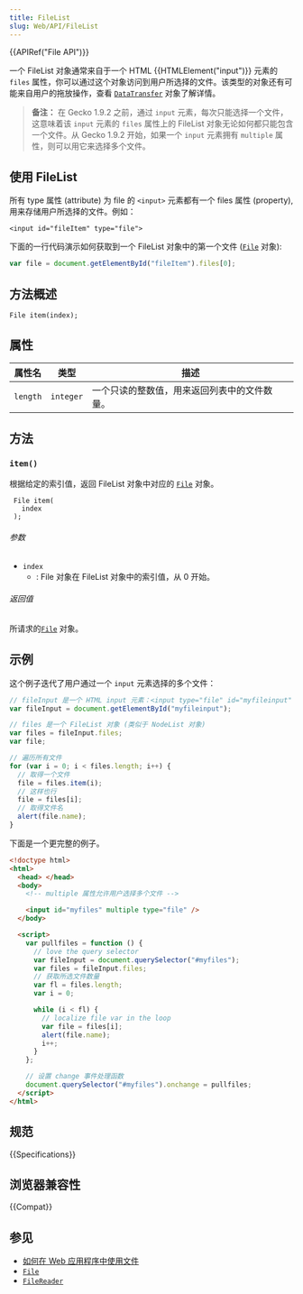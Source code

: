 ```yaml
---
title: FileList
slug: Web/API/FileList
---
```


{{APIRef("File API")}}

一个 FileList 对象通常来自于一个 HTML {{HTMLElement("input")}} 元素的 `files` 属性，你可以通过这个对象访问到用户所选择的文件。该类型的对象还有可能来自用户的拖放操作，查看 [`DataTransfer`](/zh-CN/docs/DragDrop/DataTransfer) 对象了解详情。

> **备注：** 在 Gecko 1.9.2 之前，通过 `input` 元素，每次只能选择一个文件，这意味着该 `input` 元素的 `files` 属性上的 FileList 对象无论如何都只能包含一个文件。从 Gecko 1.9.2 开始，如果一个 `input` 元素拥有 `multiple` 属性，则可以用它来选择多个文件。

## 使用 FileList

所有 type 属性 (attribute) 为 file 的 `<input>` 元素都有一个 files 属性 (property),用来存储用户所选择的文件。例如：

```
<input id="fileItem" type="file">
```

下面的一行代码演示如何获取到一个 FileList 对象中的第一个文件 ([`File`](/zh-CN/docs/Web/API/File) 对象):

```js
var file = document.getElementById("fileItem").files[0];
```

## 方法概述

```
File item(index);
```

## 属性

| 属性名   | 类型      | 描述                                         |
| -------- | --------- | -------------------------------------------- |
| `length` | `integer` | 一个只读的整数值，用来返回列表中的文件数量。 |

## 方法

### `item()`

根据给定的索引值，返回 FileList 对象中对应的 [`File`](/zh-CN/docs/Web/API/File) 对象。

```
 File item(
   index
 );
```

###### 参数

- `index`
  - : File 对象在 FileList 对象中的索引值，从 0 开始。

###### 返回值

所请求的[`File`](/zh-CN/docs/Web/API/File) 对象。

## 示例

这个例子迭代了用户通过一个 `input` 元素选择的多个文件：

```js
// fileInput 是一个 HTML input 元素：<input type="file" id="myfileinput" multiple>
var fileInput = document.getElementById("myfileinput");

// files 是一个 FileList 对象 (类似于 NodeList 对象)
var files = fileInput.files;
var file;

// 遍历所有文件
for (var i = 0; i < files.length; i++) {
  // 取得一个文件
  file = files.item(i);
  // 这样也行
  file = files[i];
  // 取得文件名
  alert(file.name);
}
```

下面是一个更完整的例子。

```html
<!doctype html>
<html>
  <head> </head>
  <body>
    <!-- multiple 属性允许用户选择多个文件 -->

    <input id="myfiles" multiple type="file" />
  </body>

  <script>
    var pullfiles = function () {
      // love the query selector
      var fileInput = document.querySelector("#myfiles");
      var files = fileInput.files;
      // 获取所选文件数量
      var fl = files.length;
      var i = 0;

      while (i < fl) {
        // localize file var in the loop
        var file = files[i];
        alert(file.name);
        i++;
      }
    };

    // 设置 change 事件处理函数
    document.querySelector("#myfiles").onchange = pullfiles;
  </script>
</html>
```

## 规范

{{Specifications}}

## 浏览器兼容性

{{Compat}}

## 参见

- [如何在 Web 应用程序中使用文件](/zh-CN/docs/Using_files_from_web_applications)
- [`File`](/zh-CN/docs/DOM/File)
- [`FileReader`](/zh-CN/docs/DOM/FileReader)
